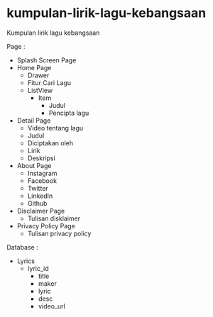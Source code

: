 # kumpulan-lirik-lagu-kebangsaan
Kumpulan lirik lagu kebangsaan

Page :
- Splash Screen Page
- Home Page
  - Drawer
  - Fitur Cari Lagu
  - ListView
    - Item
      - Judul
      - Pencipta lagu
- Detail Page
  - Video tentang lagu
  - Judul
  - Diciptakan oleh
  - Lirik
  - Deskripsi
- About Page
  - Instagram
  - Facebook
  - Twitter
  - LinkedIn
  - Github
- Disclaimer Page
  - Tulisan disklaimer
- Privacy Policy Page
  - Tulisan privacy policy
  
Database :
- Lyrics
  - lyric_id
    - title
    - maker
    - lyric
    - desc
    - video_url
